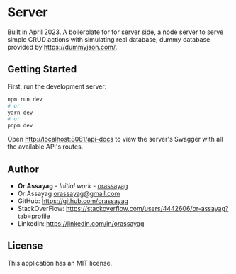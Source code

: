# Server

Built in April 2023. A boilerplate for for server side, a node server to serve simple CRUD actions with simulating real database, dummy database provided by https://dummyjson.com/.

## Getting Started

First, run the development server:

```bash
npm run dev
# or
yarn dev
# or
pnpm dev
```

Open [http://localhost:8081/api-docs](http://localhost:8081/api-docs) to view the server's Swagger with all the available API's routes.

## Author

- **Or Assayag** - _Initial work_ - [orassayag](https://github.com/orassayag)
- Or Assayag <orassayag@gmail.com>
- GitHub: https://github.com/orassayag
- StackOverFlow: https://stackoverflow.com/users/4442606/or-assayag?tab=profile
- LinkedIn: https://linkedin.com/in/orassayag

## License

This application has an MIT license.
